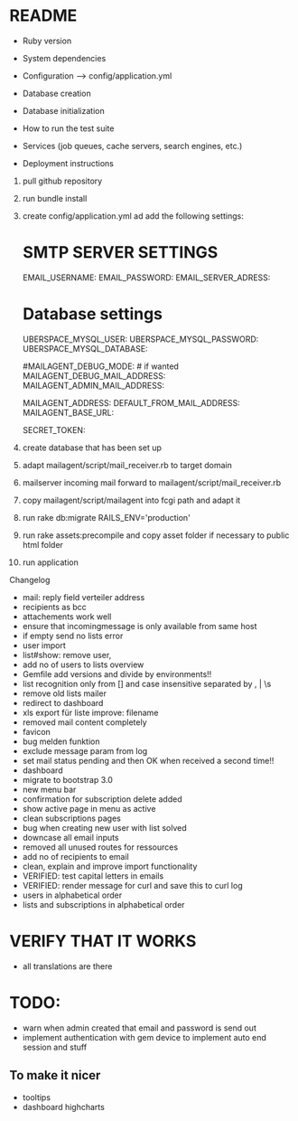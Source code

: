 # README

* Ruby version

* System dependencies

* Configuration --> config/application.yml

* Database creation

* Database initialization

* How to run the test suite

* Services (job queues, cache servers, search engines, etc.)

* Deployment instructions

1. pull github repository
2. run bundle install
3. create config/application.yml ad add the following settings:
	
	# SMTP SERVER SETTINGS
	EMAIL_USERNAME:
	EMAIL_PASSWORD:
	EMAIL_SERVER_ADRESS:
	
	# Database settings
	UBERSPACE_MYSQL_USER:
	UBERSPACE_MYSQL_PASSWORD:
	UBERSPACE_MYSQL_DATABASE:
	
	#MAILAGENT_DEBUG_MODE: # if wanted
	MAILAGENT_DEBUG_MAIL_ADDRESS:
	MAILAGENT_ADMIN_MAIL_ADDRESS:
	
	MAILAGENT_ADDRESS:
	DEFAULT_FROM_MAIL_ADDRESS:
	MAILAGENT_BASE_URL:
	
	SECRET_TOKEN:

4. create database that has been set up
5. adapt mailagent/script/mail_receiver.rb to target domain
6. mailserver incoming mail forward to mailagent/script/mail_receiver.rb
7. copy mailagent/script/mailagent into fcgi path and adapt it
8. run rake db:migrate RAILS_ENV='production'
9. run rake assets:precompile and copy asset folder if necessary to public html folder
10. run application

Changelog

- mail: reply field verteiler address
- recipients as bcc
- attachements work well
- ensure that incomingmessage is only available from same host
- if empty send no lists error
- user import
- list#show: remove user,
- add no of users to lists overview
- Gemfile add versions and divide by environments!!
- list recognition only from [] and case insensitive separated by , | \s
- remove old lists mailer
- redirect to dashboard
- xls export für liste improve: filename
- removed mail content completely
- favicon
- bug melden funktion
- exclude message param from log
- set mail status pending and then OK when received a second time!!
- dashboard
- migrate to bootstrap 3.0
- new menu bar
- confirmation for subscription delete added
- show active page in menu as active
- clean subscriptions pages
- bug when creating new user with list solved
- downcase all email inputs
- removed all unused routes for ressources
- add no of recipients to email
- clean, explain and improve import functionality
- VERIFIED: test capital letters in emails
- VERIFIED: render message for curl and save this to curl log
- users in alphabetical order
- lists and subscriptions in alphabetical order

# VERIFY THAT IT WORKS

- all translations are there

# TODO:

- warn when admin created that email and password is send out
- implement authentication with gem device to implement auto end session and stuff

## To make it nicer
- tooltips
- dashboard highcharts




